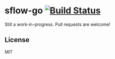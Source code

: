 sflow-go [![Build Status](https://drone.io/github.com/PreetamJinka/sflow-go/status.png)](https://drone.io/github.com/PreetamJinka/sflow-go/latest)
====

Still a work-in-progress. Pull requests are welcome!

License
---
MIT
